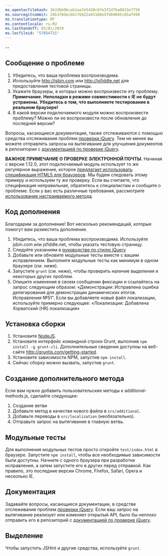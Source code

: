 ```yaml
---
ms.openlocfilehash: 3b33bb9bcab1aa7e5438c6fe3f2d7ba0833e7756
ms.sourcegitcommit: 24b1f6decbb17bb22a45166e5fdb0845c65af498
ms.translationtype: MT
ms.contentlocale: ru-RU
ms.lasthandoff: 03/01/2019
ms.locfileid: "57054731"
---
```

--

## <a name="reporting-an-issue"></a>Сообщение о проблеме

1. Убедитесь, что ваша проблема воспроизводима.
2. Используйте http://jsbin.com или http://jsfiddle.net для предоставления тестовой страницы.
3. Укажите браузеры, в которых можно воспроизвести эту проблему. **Примечание. Неполадки в режиме совместимости с IE не будут устранены. Убедитесь в том, что выполняете тестирование в реальном браузере!**
4. В какой версии подключаемого модуля можно воспроизвести проблему? Можно ли ее воспроизвести после обновления до последней версии?

Вопросы, касающиеся документации, также отслеживаются с помощью средства отслеживания проблем [проверки jQuery](https://github.com/jzaefferer/jquery-validation/issues).
Тем не менее вы можете отправлять запросы на вытягивание для улучшения документов в репозитории с [документацией по проверке jQuery](https://github.com/jzaefferer/validation-content).

**ВАЖНОЕ ПРИМЕЧАНИЕ О ПРОВЕРКЕ ЭЛЕКТРОННОЙ ПОЧТЫ**. Начиная с версии 1.12.0, этот подключаемый модуль использует то же регулярное выражение, которое [предлагает использовать спецификация HTML5 для браузеров](https://html.spec.whatwg.org/multipage/forms.html#valid-e-mail-address). Мы будем следовать этому примеру и используем ту же проверку. Если вы считаете, что спецификация неправильная, обратитесь к специалистам и сообщите о проблеме. Если у вас есть различные требования, рассмотрите [использование настраиваемого метода](http://jqueryvalidation.org/jQuery.validator.addMethod/).

## <a name="contributing-code"></a>Код дополнения

Благодарим за дополнение! Вот несколько рекомендаций, которые помогут вам разместить дополнение.

1. Убедитесь, что ваша проблема воспроизводима. Используйте jsbin.com или jsfiddle.net, чтобы указать тестовую страницу.
2. Следуйте указаниям в [руководстве по стилю jQuery](http://contribute.jquery.com/style-guides/js)
3. Добавьте или обновите модульные тесты вместе с вашим исправлением. Выполните модульные тесты как минимум в одном браузере (см. ниже).
4. Запустите `grunt` (см. ниже), чтобы проверить наличие выделения и некоторых других проблем.
5. Опишите изменения в своем сообщении фиксации и ссылайтесь на запрос следующим образом: «Демонстрации: Исправлена ошибка делегирования для демонстрации динамических итогов. Исправления №51". Если вы добавляете новый файл локализации, используйте примерно следующее: «Локализации: Добавлена Хорватский (HR) локализация»

## <a name="build-setup"></a>Установка сборки

1. Установите [NodeJS](http://nodejs.org).
2. Установите интерфейс командной строки Grunt, выполнив `npm install -g grunt-cli`. Дополнительные сведения доступны на веб-сайте http://gruntjs.com/getting-started.
3. Установите зависимости NPM, запустив `npm install`.
4. Сейчас сборку можно вызвать, запустив `grunt`.

## <a name="creating-a-new-additional-method"></a>Создание дополнительного метода

Если вам нужно добавить пользовательские методы к additional-methods.js, сделайте следующее:

1. Создание ветви
2. Добавьте метод в качестве нового файла в `src/additional`.
3. Добавьте переводы в `src/localization` (необязательно).
4. Отправьте запрос на вытягивание в главную ветвь.

## <a name="unit-tests"></a>Модульные тесты

Для выполнения модульных тестов просто откройте `test/index.html` в браузере. Запустите `npm install`, чтобы все необходимые зависимости были доступны.
Начните с одного браузера при разработке исправления, а затем запустите его в других перед отправкой. Как правило, это последние версии Chrome, Firefox, Safari, Opera и несколько IE.

## <a name="documentation"></a>Документация

Задавайте вопросы, касающиеся документации, в средстве отслеживания проблем [проверки jQuery](https://github.com/jzaefferer/jquery-validation/issues).
Если ваш запрос на вытягивание реализует или изменяет открытый API, было бы неплохо отправить его в репозиторий с [документацией по проверке jQuery](https://github.com/jzaefferer/validation-content).

## <a name="linting"></a>Выделение

Чтобы запустить JSHint и другие средства, используйте `grunt`.
